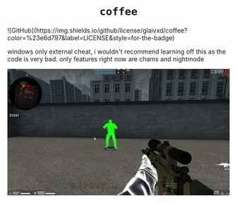<h1 align="center"><code>coffee</code></h1>
![GitHub](https://img.shields.io/github/license/glaivxd/coffee?color=%23e6d797&label=LICENSE&style=for-the-badge)

windows only external cheat, i wouldn't recommend learning off this as the code is very bad.
only features right now are chams and nightmode

![Screenshot](ss.png)

